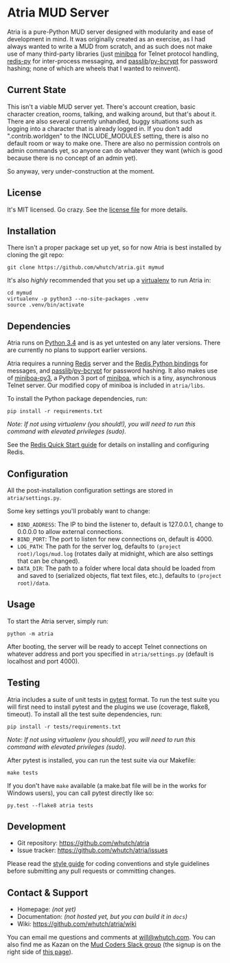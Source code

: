 Atria MUD Server
================

Atria is a pure-Python MUD server designed with modularity and ease of development in mind. It was originally created as an exercise, as I had always wanted to write a MUD from scratch, and as such does not make use of many third-party libraries (just [miniboa][miniboa-py3] for Telnet protocol handling, [redis-py] for inter-process messaging, and [passlib]/[py-bcrypt] for password hashing; none of which are wheels that I wanted to reinvent).


Current State
-------------

This isn't a viable MUD server yet. There's account creation, basic character creation, rooms, talking, and walking around, but that's about it. There are also several currently unhandled, buggy situations such as logging into a character that is already logged in. If you don't add ".contrib.worldgen" to the INCLUDE_MODULES setting, there is also no default room or way to make one. There are also no permission controls on admin commands yet, so anyone can do whatever they want (which is good because there is no concept of an admin yet).

So anyway, very under-construction at the moment.


License
-------

It's MIT licensed. Go crazy. See the [license file][license] for more details.


Installation
------------

There isn't a proper package set up yet, so for now Atria is best installed by cloning the git repo:
```
git clone https://github.com/whutch/atria.git mymud
```

It's also *highly* recommended that you set up a [virtualenv] to run Atria in:
```
cd mymud
virtualenv -p python3 --no-site-packages .venv
source .venv/bin/activate
```


Dependencies
------------

Atria runs on [Python 3.4][python] and is as yet untested on any later versions. There are currently no plans to support earlier versions.

Atria requires a running [Redis][redis] server and the [Redis Python bindings][redis-py] for messages, and [passlib]/[py-bcrypt] for password hashing. It also makes use of [miniboa-py3], a Python 3 port of [miniboa], which is a tiny, asynchronous Telnet server. Our modified copy of miniboa is included in `atria/libs`.

To install the Python package dependencies, run:
```
pip install -r requirements.txt
```
*Note: If not using virtualenv (you should!), you will need to run this command with elevated privileges (sudo).*

See the [Redis Quick Start guide][redis-quick-start] for details on installing and configuring Redis.


Configuration
-------------

All the post-installation configuration settings are stored in `atria/settings.py`.

Some key settings you'll probably want to change:
 * `BIND_ADDRESS`: The IP to bind the listener to, default is 127.0.0.1, change to 0.0.0.0 to allow external connections.
 * `BIND_PORT`: The port to listen for new connections on, default is 4000.
 * `LOG_PATH`: The path for the server log, defaults to `(project root)/logs/mud.log` (rotates daily at midnight, which are also settings that can be changed).
 * `DATA_DIR`: The path to a folder where local data should be loaded from and saved to (serialized objects, flat text files, etc.), defaults to `(project root)/data`.


Usage
-----

To start the Atria server, simply run:
```
python -m atria
```

After booting, the server will be ready to accept Telnet connections on whatever address and port you specified in `atria/settings.py` (default is localhost and port 4000).


Testing
-------

Atria includes a suite of unit tests in [pytest] format. To run the test suite you will first need to install pytest and the plugins we use (coverage, flake8, timeout). To install all the test suite dependencies, run:
```
pip install -r tests/requirements.txt
```
*Note: If not using virtualenv (you should!), you will need to run this command with elevated privileges (sudo).*

After pytest is installed, you can run the test suite via our Makefile:
```
make tests
```

If you don't have `make` available (a make.bat file will be in the works for Windows users), you can call pytest directly like so:
```
py.test --flake8 atria tests
```


Development
-----------

* Git repository: <https://github.com/whutch/atria>
* Issue tracker: <https://github.com/whutch/atria/issues>

Please read the [style guide][style] for coding conventions and style guidelines before submitting any pull requests or committing changes.


Contact & Support
-----------------

* Homepage: *(not yet)*
* Documentation: *(not hosted yet, but you can build it in `docs`)*
* Wiki: <https://github.com/whutch/atria/wiki>

You can email me questions and comments at <will@whutch.com>. You can also find me as Kazan on the [Mud Coders Slack group][slack] (the signup is on the right side of [this page][mudcoders]).


[license]: https://github.com/whutch/atria/blob/master/LICENSE.txt
[miniboa]: https://code.google.com/p/miniboa
[miniboa-py3]: https://github.com/pR0Ps/miniboa-py3
[mudcoders]: http://mudcoders.com
[passlib]: https://pypi.python.org/pypi/passlib
[py-bcrypt]: https://code.google.com/p/py-bcrypt
[pytest]: https://pytest.org/latest
[python]: https://www.python.org
[redis]: http://redis.io
[redis-py]: https://pypi.python.org/pypi/redis
[redis-quick-start]: http://redis.io/topics/quickstart
[slack]: https://mudcoders.slack.com
[style]: https://github.com/whutch/atria/blob/master/STYLE.md
[virtualenv]: https://virtualenv.pypa.io
